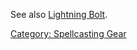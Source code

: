 See also [Lightning Bolt](Lightning_Bolt.md "wikilink").

[Category: Spellcasting Gear](Category:_Spellcasting_Gear "wikilink")
